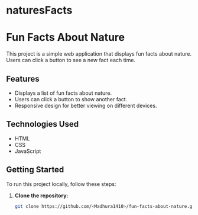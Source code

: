 # naturesFacts
# Fun Facts About Nature

This project is a simple web application that displays fun facts about nature. Users can click a button to see a new fact each time.

## Features

- Displays a list of fun facts about nature.
- Users can click a button to show another fact.
- Responsive design for better viewing on different devices.

## Technologies Used

- HTML
- CSS
- JavaScript

## Getting Started

To run this project locally, follow these steps:

1. **Clone the repository:**
   ```bash
   git clone https://github.com/<Madhura1410>/fun-facts-about-nature.git
